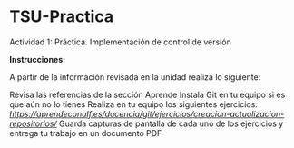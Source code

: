# TSU-Practica
Actividad 1: Práctica. Implementación de control de versión

**Instrucciones:**

A partir de la información revisada en la unidad realiza lo siguiente:

Revisa las referencias de la sección Aprende
Instala Git en tu equipo si es que aún no lo tienes
Realiza en tu equipo los siguientes ejercicios:
*https://aprendeconalf.es/docencia/git/ejercicios/creacion-actualizacion-repositorios/* 
Guarda capturas de pantalla de cada uno de los ejercicios y entrega tu trabajo en un documento PDF
 
